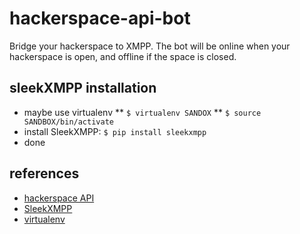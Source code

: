 hackerspace-api-bot
===================

Bridge your hackerspace to XMPP. The bot will be online when 
your hackerspace is open, and offline if the space is closed.

sleekXMPP installation
----------------------
* maybe use virtualenv
** ```$ virtualenv SANDOX```
** ```$ source SANDBOX/bin/activate```
* install SleekXMPP: ```$ pip install sleekxmpp```
* done

references
----------
* [hackerspace API](http://spaceapi.net/)
* [SleekXMPP](http://sleekxmpp.com/)
* [virtualenv](http://www.virtualenv.org)
